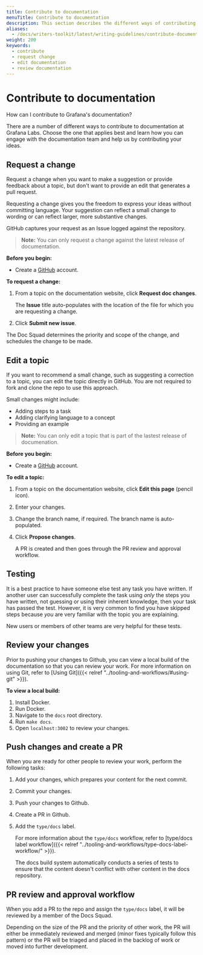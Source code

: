 ```yaml
---
title: Contribute to documentation
menuTitle: Contribute to documentation
description: This section describes the different ways of contributing to documentation.
aliases:
  - /docs/writers-toolkit/latest/writing-guidelines/contribute-documentation/
weight: 200
keywords:
  - contribute
  - request change
  - edit documentation
  - review documentation
---
```


# Contribute to documentation

How can I contribute to Grafana's documentation?

There are a number of different ways to contribute to documentation at Grafana Labs. Choose the one that applies best and learn how you can engage with the documentation team and help us by contributing your ideas.

## Request a change

Request a change when you want to make a suggestion or provide feedback about a topic, but don't want to provide an edit that generates a pull request.

Requesting a change gives you the freedom to express your ideas without committing language. Your suggestion can reflect a small change to wording or can reflect larger, more substantive changes.

GitHub captures your request as an Issue logged against the repository.

> **Note:** You can only request a change against the latest release of documentation.

**Before you begin:**

- Create a [GitHub](https://www.github.com) account.

**To request a change:**

1. From a topic on the documentation website, click **Request doc changes**.

    The **Issue** title auto-populates with the location of the file for which you are requesting a change.

2. Click **Submit new issue**.

The Doc Squad determines the priority and scope of the change, and schedules the change to be made.

## Edit a topic

If you want to recommend a small change, such as suggesting a correction to a topic, you can edit the topic directly in GitHub. You are not required to fork and clone the repo to use this approach.

Small changes might include:

- Adding steps to a task
- Adding clarifying language to a concept
- Providing an example

> **Note:** You can only edit a topic that is part of the lastest release of documenation.

**Before you begin:**

- Create a [GitHub](https://www.github.com) account.

**To edit a topic:**

1. From a topic on the documentation website, click **Edit this page** (pencil icon).
2. Enter your changes.
3. Change the branch name, if required.
   The branch name is auto-populated.

4. Click **Propose changes**.

   A PR is created and then goes through the PR review and approval workflow.

## Testing

It is a best practice to have someone else test any task you have written. If another user can successfully complete the task using _only_ the steps you have written, not guessing or using their inherent knowledge, then your task has passed the test. However, it is very common to find you have skipped steps because _you_ are very familiar with the topic you are explaining.

New users or members of other teams are very helpful for these tests.

## Review your changes

Prior to pushing your changes to Github, you can view a local build of the documentation so that you can review your work. For more information on using Git, refer to [Using Git]({{< relref "../tooling-and-workflows/#using-git" >}}).

**To view a local build:**

1. Install Docker.
1. Run Docker.
1. Navigate to the `docs` root directory.
1. Run `make docs`.
1. Open `localhost:3002` to review your changes.

## Push changes and create a PR

When you are ready for other people to review your work, perform the following tasks:

1. Add your changes, which prepares your content for the next commit.
1. Commit your changes.
1. Push your changes to Github.
1. Create a PR in Github.
1. Add the `type/docs` label.

   For more information about the `type/docs` workflow, refer to [type/docs label workflow]({{< relref "../tooling-and-workflows/type-docs-label-workflow/" >}}).

   The docs build system automatically conducts a series of tests to ensure that the content doesn't conflict with other content in the docs repository.

## PR review and approval workflow

When you add a PR to the repo and assign the `type/docs` label, it will be reviewed by a member of the Docs Squad.

Depending on the size of the PR and the priority of other work, the PR will either be immediately reviewed and merged (minor fixes typically follow this pattern) or the PR will be triaged and placed in the backlog of work or moved into further development.
